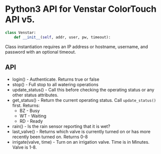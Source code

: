 # Python3 API for Venstar ColorTouch API v5.

```Python
class Venstar:
    def __init__(self, addr, user, pw, timeout):
```

Class instantiation requires an IP address or hostname, username, and password with an optional timeout.

## API
* login() -  Authenticate.  Returns true or false
* stop() -  Full stop to all watering operations
* update_status() - Call this before checking the operating status or any other status attributes.
* get_status() - Return the current operating status. Call ```update_status()``` first.  Returns:
  * BZ - Busy
  * WT - Waiting
  * RD - Ready
* rain() - Is the rain sensor reporting that it is wet?
* last_valve() - Returns which valve is currently turned on or has more recently been turned on.  Returns 0-8
* irrigate(valve, time) - Turn on an irrigation valve. Time is in Minutes.  Valve is 1-8.

